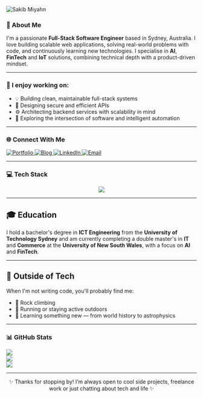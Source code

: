 ![Sakib Miyahn](https://raw.githubusercontent.com/sakibmiyahn/sakibmiyahn/refs/heads/main/public/og-image.png)

### 🚀 About Me

I'm a passionate **Full-Stack Software Engineer** based in Sydney, Australia. I love building scalable web applications, solving real-world problems with code, and continuously learning new technologies. I specialise in **AI**, **FinTech** and **IoT** solutions, combining technical depth with a product-driven mindset.

---

### 🧠 I enjoy working on:

- 💡 Building clean, maintainable full-stack systems
- 🔐 Designing secure and efficient APIs
- ⚙️ Architecting backend services with scalability in mind
- 🧠 Exploring the intersection of software and intelligent automation

---

### 🌐 Connect With Me

<p>
  <a href="https://sakibmiyahn.com" target="_blank" rel="noopener noreferrer">
    <img src="https://img.shields.io/badge/Portfolio-000000?style=for-the-badge&logo=vercel&logoColor=white" alt="Portfolio">
  </a>
  <a href="https://blog.sakibmiyahn.com" target="_blank" rel="noopener noreferrer">
    <img src="https://img.shields.io/badge/Blog-2962FF?style=for-the-badge&logo=hashnode&logoColor=white" alt="Blog">
  </a>
  <a href="https://www.linkedin.com/in/sakibmiyahn" target="_blank" rel="noopener noreferrer">
    <img src="https://img.shields.io/badge/LinkedIn-0077B5?style=for-the-badge&logo=linkedin&logoColor=white" alt="LinkedIn">
  </a>
  <a href="mailto:hello@sakibmiyahn.com">
    <img src="https://img.shields.io/badge/Email-D14836?style=for-the-badge&logo=gmail&logoColor=white" alt="Email">
  </a>
</p>

---

### 💻 Tech Stack

<p align="center">
  <img src="https://skillicons.dev/icons?i=ts,js,py,c,java,html,css,tailwind,sass,nodejs,nestjs,nextjs,react,express,flask,mysql,postgres,mongodb,redis,jest,aws,vercel,github,gitlab,postman,docker,linux,raspberrypi,supabase,figma" />
</p>

---

## 🎓 Education

I hold a bachelor's degree in **ICT Engineering** from the **University of Technology Sydney** and am currently completing a double master's in **IT** and **Commerce** at the **University of New South Wales**, with a focus on **AI** and **FinTech**.

---

## 🌿 Outside of Tech

When I'm not writing code, you'll probably find me:

- 🧗 Rock climbing
- 🏃 Running or staying active outdoors
- 🧘 Learning something new — from world history to astrophysics

---

### 📊 GitHub Stats

![](https://github-readme-stats.vercel.app/api?username=sakibmiyahn&theme=dark&hide_border=true&include_all_commits=true&count_private=true)  
![](https://github-readme-streak-stats.herokuapp.com/?user=sakibmiyahn&theme=dark&hide_border=true)  
![](https://github-readme-stats.vercel.app/api/top-langs/?username=sakibmiyahn&theme=dark&hide_border=true&include_all_commits=true&count_private=true&layout=compact)

---

<p align="center">
✨ Thanks for stopping by! I’m always open to cool side projects, freelance work or just chatting about tech and life ✨
</p>
